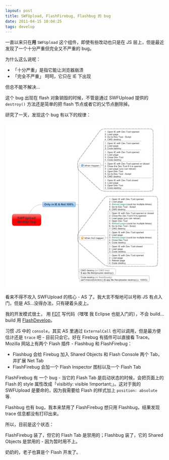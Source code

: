 ```yaml
---
layout: post
title: SWFUpload, FlashFirebug, Flashbug 的 bug
date: 2011-04-15 10:04:25
tags: develop
---
```


一直以来只在**用** `SWFUpload` 这个组件，即使有些改动也只是在 JS 层上，但是最近发现了一个十分严重但完全又不严重的 bug。

为什么这么说呢：

* 「十分严重」是指它能让浏览器崩溃
* 「完全不严重」 呵呵，它只在 IE 下出现

但总不能不解决...

这个 bug 出现在 flash 对象销毁的时候，不管是通过 SWFUpload 提供的 `destroy()` 方法还是简单的把 flash 节点或者它的父节点删除掉。

研究了一天，发现这个 bug 有以下的规律：

![](/images/posts/swfupload_destroy_bug.png)

看来不得不攻入 SWFUpload 的核心 - AS 了。我大言不惭地可以号称 JS 有点入门，但是 AS...没得办法，只有硬着头皮上。

我的开发模式很土，
用 [FDT](http://fdt.powerflasher.com/) 写代码（嘿嘿 我 Eclipse 也挺入门的），不会 build... build 用 [FlashDevelop](http://www.flashdevelop.org/)。

习惯 JS 中的 `console`，其实 AS 里通过 `ExternalCall` 也可以调用，但是最方便估计还是 `trace` 吧 - 目前只会它。好在 Firebug 有插件可以直接看 Trace。Mozilla 网站上有两个 Flash 插件 - Flashbug 和 FlashFirebug：

* Flashbug 会给 Firebug 加入 Shared Objects 和 Flash Console 两个 Tab，并扩展 Net Tab
* FlashFirebug 会加一个 Flash Inspector 图标以及一个 Flash Tab

FlashFirebug 有 一个 bug - 当它的 Flash Tab 是启动状态的时候，会把页面上的 Flash 的 style 属性改成「visibitly: visible !important;」。这对于我的 SWFUpload 是要命的，因为我需要给 Flash 的样式加上 `position: absolute` 等.

Flashbug 也有 bug，我本来禁用了 FlashFirebug 想只用 Flashbug，结果发现 trace 信息都没有打印出来。

所以，目前是这个状态：

FlashFirebug 装了，但它的 Flash Tab 是禁用的；Flashbug 装了，它的 Shared Objects 是禁用的 - 因为暂时用不上。

奶奶的，老子也算是个 Flash 开发了。